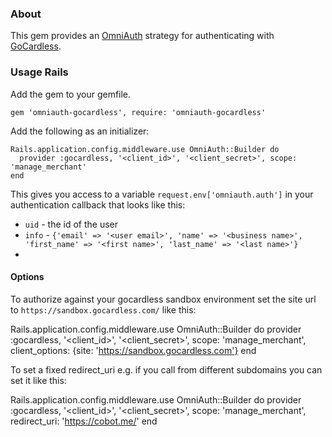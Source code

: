 ### About

This gem provides an [OmniAuth](https://github.com/intridea/omniauth) strategy for authenticating with [GoCardless](http://gocardless.com).

### Usage Rails

Add the gem to your gemfile.

    gem 'omniauth-gocardless', require: 'omniauth-gocardless'

Add the following as an initializer:

    Rails.application.config.middleware.use OmniAuth::Builder do
      provider :gocardless, '<client_id>', '<client_secret>', scope: 'manage_merchant'
    end

This gives you access to a variable `request.env['omniauth.auth']` in your authentication callback that looks like this:

* `uid` - the id of the user
* `info` - `{'email' => '<user email>', 'name' => '<business name>', 'first_name' => '<first name>', 'last_name' => '<last name>'}`
* 

#### Options

To authorize against your gocardless sandbox environment set the site url to `https://sandbox.gocardless.com/` like this:

  Rails.application.config.middleware.use OmniAuth::Builder do
    provider :gocardless, '<client_id>', '<client_secret>', scope: 'manage_merchant', 
      client_options: {site: 'https://sandbox.gocardless.com'}
  end

To set a fixed redirect_uri e.g. if you call from different subdomains you can set it like this:
  
  Rails.application.config.middleware.use OmniAuth::Builder do
    provider :gocardless, '<client_id>', '<client_secret>', scope: 'manage_merchant', 
      redirect_uri: 'https://cobot.me/'
  end
  
